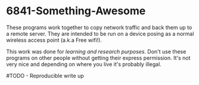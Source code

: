 # 6841-Something-Awesome
These programs work together to copy network traffic and back them up to a remote server. They are intended to be run on a device posing as a normal wireless access point (a.k.a Free wifi!).

This work was done for *learning and research purposes*. Don't use these programs on other people without getting their express permission. It's not very nice and depending on where you live it's probably illegal.

#TODO - Reproducible write up
